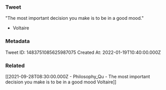 ### Tweet
"The most important decision you make is to be in a good mood." 

- Voltaire

### Metadata
Tweet ID: 1483751085625987075
Created At: 2022-01-19T10:40:00.000Z

### Related
[[2021-09-28T08:30:00.000Z - Philosophy_Qu - The most important decision you make is to be in a good mood  Voltaire]]

